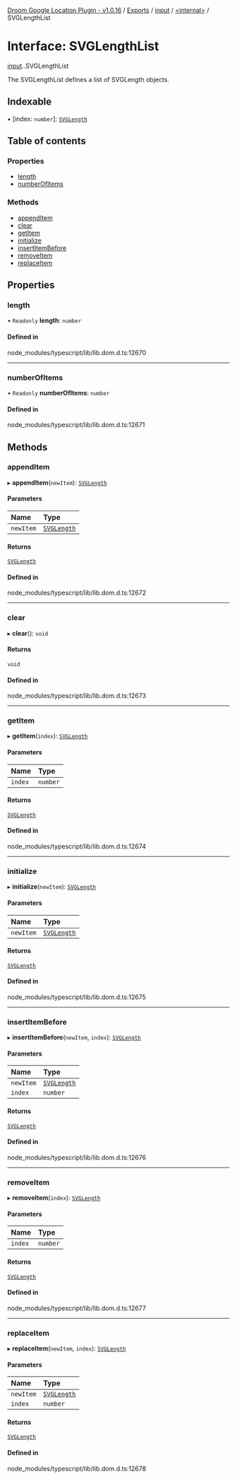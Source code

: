 [Droom Google Location Plugin - v1.0.16](../README.md) / [Exports](../modules.md) / [input](../modules/input.md) / [<internal\>](../modules/input._internal_.md) / SVGLengthList

# Interface: SVGLengthList

[input](../modules/input.md).[<internal>](../modules/input._internal_.md).SVGLengthList

The SVGLengthList defines a list of SVGLength objects.

## Indexable

▪ [index: `number`]: [`SVGLength`](../modules/input._internal_.md#svglength)

## Table of contents

### Properties

- [length](input._internal_.SVGLengthList.md#length)
- [numberOfItems](input._internal_.SVGLengthList.md#numberofitems)

### Methods

- [appendItem](input._internal_.SVGLengthList.md#appenditem)
- [clear](input._internal_.SVGLengthList.md#clear)
- [getItem](input._internal_.SVGLengthList.md#getitem)
- [initialize](input._internal_.SVGLengthList.md#initialize)
- [insertItemBefore](input._internal_.SVGLengthList.md#insertitembefore)
- [removeItem](input._internal_.SVGLengthList.md#removeitem)
- [replaceItem](input._internal_.SVGLengthList.md#replaceitem)

## Properties

### length

• `Readonly` **length**: `number`

#### Defined in

node_modules/typescript/lib/lib.dom.d.ts:12670

___

### numberOfItems

• `Readonly` **numberOfItems**: `number`

#### Defined in

node_modules/typescript/lib/lib.dom.d.ts:12671

## Methods

### appendItem

▸ **appendItem**(`newItem`): [`SVGLength`](../modules/input._internal_.md#svglength)

#### Parameters

| Name | Type |
| :------ | :------ |
| `newItem` | [`SVGLength`](../modules/input._internal_.md#svglength) |

#### Returns

[`SVGLength`](../modules/input._internal_.md#svglength)

#### Defined in

node_modules/typescript/lib/lib.dom.d.ts:12672

___

### clear

▸ **clear**(): `void`

#### Returns

`void`

#### Defined in

node_modules/typescript/lib/lib.dom.d.ts:12673

___

### getItem

▸ **getItem**(`index`): [`SVGLength`](../modules/input._internal_.md#svglength)

#### Parameters

| Name | Type |
| :------ | :------ |
| `index` | `number` |

#### Returns

[`SVGLength`](../modules/input._internal_.md#svglength)

#### Defined in

node_modules/typescript/lib/lib.dom.d.ts:12674

___

### initialize

▸ **initialize**(`newItem`): [`SVGLength`](../modules/input._internal_.md#svglength)

#### Parameters

| Name | Type |
| :------ | :------ |
| `newItem` | [`SVGLength`](../modules/input._internal_.md#svglength) |

#### Returns

[`SVGLength`](../modules/input._internal_.md#svglength)

#### Defined in

node_modules/typescript/lib/lib.dom.d.ts:12675

___

### insertItemBefore

▸ **insertItemBefore**(`newItem`, `index`): [`SVGLength`](../modules/input._internal_.md#svglength)

#### Parameters

| Name | Type |
| :------ | :------ |
| `newItem` | [`SVGLength`](../modules/input._internal_.md#svglength) |
| `index` | `number` |

#### Returns

[`SVGLength`](../modules/input._internal_.md#svglength)

#### Defined in

node_modules/typescript/lib/lib.dom.d.ts:12676

___

### removeItem

▸ **removeItem**(`index`): [`SVGLength`](../modules/input._internal_.md#svglength)

#### Parameters

| Name | Type |
| :------ | :------ |
| `index` | `number` |

#### Returns

[`SVGLength`](../modules/input._internal_.md#svglength)

#### Defined in

node_modules/typescript/lib/lib.dom.d.ts:12677

___

### replaceItem

▸ **replaceItem**(`newItem`, `index`): [`SVGLength`](../modules/input._internal_.md#svglength)

#### Parameters

| Name | Type |
| :------ | :------ |
| `newItem` | [`SVGLength`](../modules/input._internal_.md#svglength) |
| `index` | `number` |

#### Returns

[`SVGLength`](../modules/input._internal_.md#svglength)

#### Defined in

node_modules/typescript/lib/lib.dom.d.ts:12678
